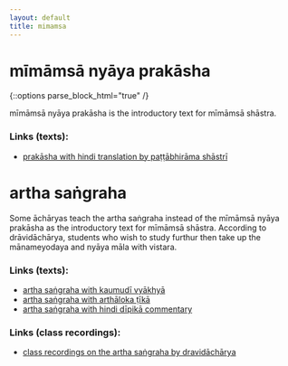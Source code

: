 ```yaml
---
layout: default
title: mimamsa
---
```


# mīmāmsā nyāya prakāsha

{::options parse_block_html="true" /}

mīmāmsā nyāya prakāsha is the introductory text for mīmāmsā shāstra.

### Links (texts):

- [prakāsha with hindi translation by paṭṭābhirāma shāstrī][np-ps]

[np-ps]: https://archive.org/details/MimamsaNyayaPrakashaPt.KamlapatiTripathi

# artha saṅgraha

Some āchāryas teach the artha saṅgraha instead of the mīmāmsā nyāya prakāsha
as the introductory text for mīmāmsā shāstra. According to drāvidāchārya,
students who wish to study furthur then take up the mānameyodaya and nyāya māla
with vistara.

### Links (texts):

- [artha saṅgraha with kaumudī vyākhyā][as-k]
- [artha saṅgraha with arthāloka ṭīkā][as-k]
- [artha saṅgraha with hindi dīpikā commentary][as-d]

[as-d]: https://archive.org/details/ArthaSangrahaHindi
[as-a]: https://archive.org/details/LogakshiBhaskarArthaSangrahaVachaspatiUpadhyaya
[as-k]: https://archive.org/details/ArthaSangrahaNirnayaSagarPress1950NarayanRamAcharya

### Links (class recordings):

- [class recordings on the artha saṅgraha by dravidāchārya][as-sn]

[as-sn]: http://shastranethralaya.org/discourse/poorva-mimasa-discourse/